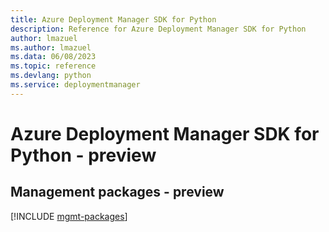 ```yaml
---
title: Azure Deployment Manager SDK for Python
description: Reference for Azure Deployment Manager SDK for Python
author: lmazuel
ms.author: lmazuel
ms.data: 06/08/2023
ms.topic: reference
ms.devlang: python
ms.service: deploymentmanager
---
```

# Azure Deployment Manager SDK for Python - preview

## Management packages - preview
[!INCLUDE [mgmt-packages](deployment-manager-mgmt-index.md)]